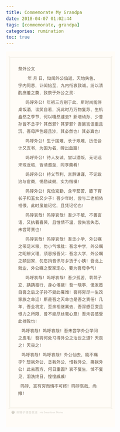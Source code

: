 ```yaml
---
title: Commemorate My Grandpa
date: 2018-04-07 01:02:44
tags: [commemorate, grandpa]
categories: rumination
toc: true
---
```


![CommemorateMyGrandpa](/images/20180407/CommemorateMyGrandpa.jpg)
